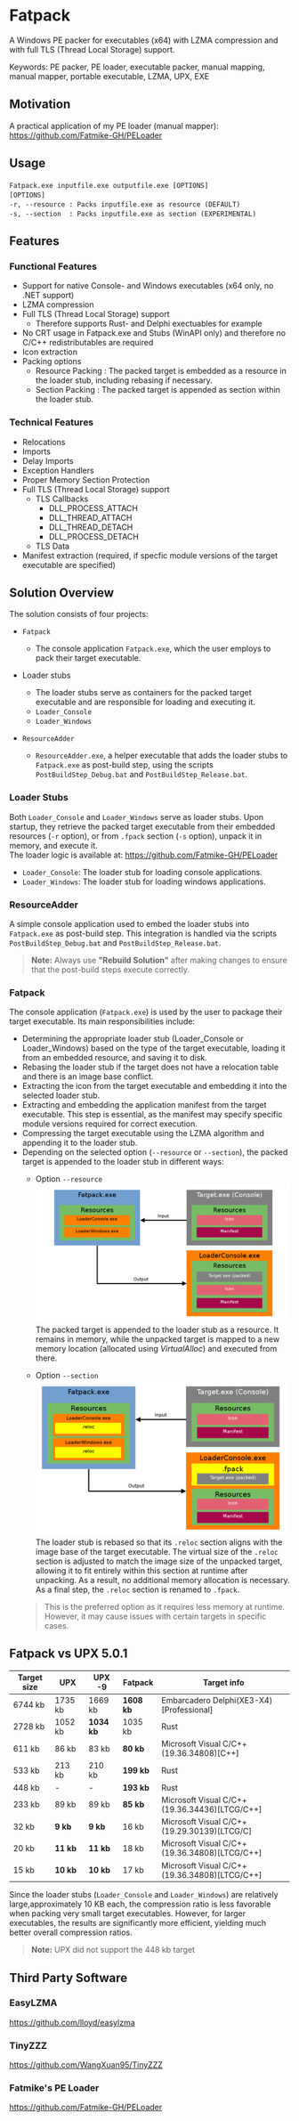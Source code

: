 # Fatpack  

A Windows PE packer for executables (x64) with LZMA compression and with full TLS (Thread Local Storage) support.  

Keywords: PE packer, PE loader, executable packer, manual mapping, manual mapper, portable executable, LZMA, UPX, EXE

## Motivation

A practical application of my PE loader (manual mapper): https://github.com/Fatmike-GH/PELoader  

## Usage

``Fatpack.exe inputfile.exe outputfile.exe [OPTIONS]``  
``[OPTIONS]``  
``-r, --resource : Packs inputfile.exe as resource (DEFAULT)``  
``-s, --section  : Packs inputfile.exe as section (EXPERIMENTAL)``

## Features

### Functional Features  

- Support for native Console- and Windows executables (x64 only, no .NET support)  
- LZMA compression  
- Full TLS (Thread Local Storage) support  
  - Therefore supports Rust- and Delphi exectuables for example  
- No CRT usage in Fatpack.exe and Stubs (WinAPI only) and therefore no C/C++ redistributables are required  
- Icon extraction
- Packing options
  - Resource Packing : The packed target is embedded as a resource in the loader stub, including rebasing if necessary.
  - Section Packing : The packed target is appended as section within the loader stub.

### Technical Features  

- Relocations
- Imports
- Delay Imports
- Exception Handlers
- Proper Memory Section Protection
- Full TLS (Thread Local Storage) support
  - TLS Callbacks
    - DLL_PROCESS_ATTACH  
    - DLL_THREAD_ATTACH  
    - DLL_THREAD_DETACH  
    - DLL_PROCESS_DETACH  
  - TLS Data
- Manifest extraction (required, if specfic module versions of the target executable are specified)  

## Solution Overview

The solution consists of four projects:  

- ``Fatpack``  
  - The console application ``Fatpack.exe``, which the user employs to pack their target executable.  
  
- Loader stubs  
  - The loader stubs serve as containers for the packed target executable and are responsible for loading and executing it.  
  - ``Loader_Console``  
  - ``Loader_Windows``  
  
- ``ResourceAdder``
  - ``ResourceAdder.exe``, a helper executable that adds the loader stubs to ``Fatpack.exe`` as post-build step, using the scripts ``PostBuildStep_Debug.bat`` and ``PostBuildStep_Release.bat``.

### Loader Stubs  

Both ``Loader_Console`` and ``Loader_Windows`` serve as loader stubs. Upon startup, they retrieve the packed target executable from their embedded resources (``-r`` option), or from ``.fpack`` section (``-s`` option), unpack it in memory, and execute it.  
The loader logic is available at: https://github.com/Fatmike-GH/PELoader  

- ``Loader_Console``: The loader stub for loading console applications.  
- ``Loader_Windows``: The loader stub for loading windows applications.  

### ResourceAdder  

A simple console application used to embed the loader stubs into ``Fatpack.exe`` as post-build step. This integration is handled via the scripts ``PostBuildStep_Debug.bat`` and ``PostBuildStep_Release.bat``.  

>**Note:** Always use **"Rebuild Solution"** after making changes to ensure that the post-build steps execute correctly.  

### Fatpack

The console application (``Fatpack.exe``) is used by the user to package their target executable. Its main responsibilities include:  

- Determining the appropriate loader stub (Loader_Console or Loader_Windows) based on the type of the target executable, loading it from an embedded resource, and saving it to disk. 
- Rebasing the loader stub if the target does not have a relocation table and there is an image base conflict.  
- Extracting the icon from the target executable and embedding it into the selected loader stub.  
- Extracting and embedding the application manifest from the target executable. This step is essential, as the manifest may specify specific module versions required for correct execution.  
- Compressing the target executable using the LZMA algorithm and appending it to the loader stub.  
- Depending on the selected option (``--resource`` or ``--section``), the packed target is appended to the loader stub in different ways:  
  - Option ``--resource``  
  ![image](Images/Concept_01.PNG)  
  The packed target is appended to the loader stub as a resource. It remains in memory, while the unpacked target is mapped to a new memory location (allocated using *VirtualAlloc*) and executed from there.  

  - Option ``--section``  
  ![image](Images/Concept_02.PNG)  
  The loader stub is rebased so that its ``.reloc`` section aligns with the image base of the target executable. The virtual size of the ``.reloc`` section is adjusted to match the image size of the unpacked target, allowing it to fit entirely within this section at runtime after unpacking. As a result, no additional memory allocation is necessary. As a final step, the ``.reloc`` section is renamed to ``.fpack``.
  >This is the preferred option as it requires less memory at runtime. However, it may cause issues with certain targets in specific cases.  
  
## Fatpack vs UPX 5.0.1 

| Target size 	| UPX     	| UPX -9  	| Fatpack 	| Target info                                   	|
|-------------	|---------	|---------	|---------	|-----------------------------------------------	|
| 6744 kb     	| 1735 kb 	| 1669 kb 	| **1608 kb** 	| Embarcadero Delphi(XE3-X4)[Professional]      	|
| 2728 kb     	| 1052 kb 	| **1034 kb** 	| 1035 kb 	| Rust                                          	|
| 611 kb      	| 86 kb   	| 83 kb   	| **80 kb**   	| Microsoft Visual C/C++(19.36.34808)[C++]      	|
| 533 kb      	| 213 kb  	| 210 kb  	| **199 kb**  	| Rust                                          	|
| 448 kb      	| -       	| -       	| **193 kb**  	| Rust                                          	|
| 233 kb      	| 89 kb   	| 89 kb   	| **85 kb**   	| Microsoft Visual C/C++(19.36.34436)[LTCG/C++] 	|
| 32 kb       	| **9 kb**    	| **9 kb**    	| 16 kb   	| Microsoft Visual C/C++(19.29.30139)[LTCG/C]   	|
| 20 kb       	| **11 kb**  	| **11 kb**   	| 18 kb   	| Microsoft Visual C/C++(19.36.34808)[LTCG/C++] 	|
| 15 kb       	| **10 kb**   	| **10 kb**   	| 17 kb   	| Microsoft Visual C/C++(19.36.34808)[LTCG/C++] 	|

Since the loader stubs (``Loader_Console`` and ``Loader_Windows``) are relatively large,approximately 10 KB each, the compression ratio is less favorable when packing very small target executables. However, for larger executables, the results are significantly more efficient, yielding much better overall compression ratios.  

> **Note:** UPX did not support the 448 kb target

## Third Party Software  

### EasyLZMA  

https://github.com/lloyd/easylzma  

### TinyZZZ  

https://github.com/WangXuan95/TinyZZZ  

### Fatmike's PE Loader  

https://github.com/Fatmike-GH/PELoader



